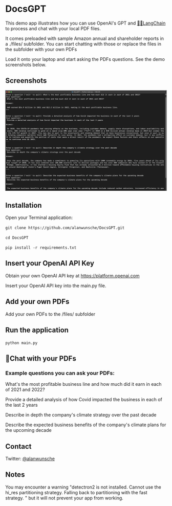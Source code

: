 # DocsGPT

This demo app illustrates how you can use OpenAI's GPT and [🦜🔗LangChain](https://langchain.com) to process and chat with your local PDF files.

It comes preloaded with sample Amazon annual and shareholder reports in a ./files/ subfolder. You can start chatting with those or replace the files in the subfolder with your own PDFs

Load it onto your laptop and start asking the PDFs questions.  See the demo screenshots below.

## Screenshots

![Screenshot](https://github.com/alanwunsche/DocsGPT/blob/main/DocsGPT-Demo-CLI-2023-04-19-at-9.12.05%20PM.png)

## Installation

Open your Terminal application:

```git clone https://github.com/alanwunsche/DocsGPT.git```

```cd DocsGPT```

```pip install -r requirements.txt```

## Insert your OpenAI API Key

Obtain your own OpenAI API key at https://platform.openai.com

Insert your OpenAI API key into the main.py file.  

## Add your own PDFs

Add your own PDFs to the /files/ subfolder

## Run the application
```python main.py```

## 💬Chat with your PDFs

### Example questions you can ask your PDFs:

What's the most profitable business line and how much did it earn in each of 2021 and 2022?

Provide a detailed analysis of how Covid impacted the business in each of the last 2 years 

Describe in depth the company's climate strategy over the past decade

Describe the expected business benefits of the company's climate plans for the upcoming decade

## Contact
Twitter: [@alanwunsche](https://twitter.com/alanwunsche)

## Notes
You may encounter a warning "detectron2 is not installed. Cannot use the hi_res partitioning strategy. Falling back to partitioning with the fast strategy.
" but it will not prevent your app from working.


